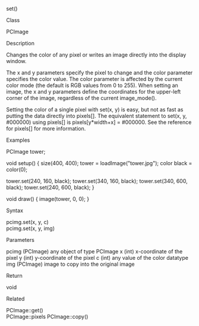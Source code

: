 

set()

Class

PCImage

Description

Changes the color of any pixel or writes an image directly into the display window.

The x and y parameters specify the pixel to change and the color parameter specifies the color value. The color parameter is affected by the current color mode (the default is RGB values from 0 to 255). When setting an image, the x and y parameters define the coordinates for the upper-left corner of the image, regardless of the current image_mode().

Setting the color of a single pixel with set(x, y) is easy, but not as fast as putting the data directly into pixels[]. The equivalent statement to set(x, y, #000000) using pixels[] is pixels[y*width+x] = #000000. See the reference for pixels[] for more information.

Examples

PCImage tower;

void setup() {
  size(400, 400);
  tower = loadImage("tower.jpg");
  color black = color(0);
  
  tower.set(240, 160, black); 
  tower.set(340, 160, black); 
  tower.set(340, 600, black); 
  tower.set(240, 600, black); 
}

void draw() {
  image(tower, 0, 0);
}

Syntax

pcimg.set(x, y, c)	
pcimg.set(x, y, img)	

Parameters

pcimg	(PCImage)	any object of type PCImage
x	(int)	x-coordinate of the pixel
y	(int)	y-coordinate of the pixel
c	(int)	any value of the color datatype
img	(PCImage)	image to copy into the original image

Return

void	

Related

PCImage::get()	
PCImage::pixels	
PCImage::copy()	